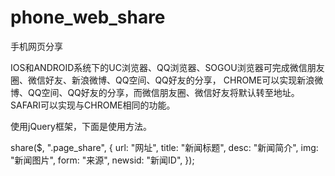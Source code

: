# phone_web_share
手机网页分享

IOS和ANDROID系统下的UC浏览器、QQ浏览器、SOGOU浏览器可完成微信朋友圈、微信好友、新浪微博、QQ空间、QQ好友的分享，
CHROME可以实现新浪微博、QQ空间、QQ好友的分享，而微信朋友圈、微信好友将默认转至地址。
SAFARI可以实现与CHROME相同的功能。

使用jQuery框架，下面是使用方法。

share($, ".page_share", {
	url: "网址",
	title: "新闻标题",
	desc: "新闻简介",
	img: "新闻图片",
	form: "来源",
	newsid: "新闻ID",
});
